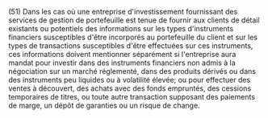 (51) Dans les cas où une entreprise d'investissement fournissant des services de gestion de portefeuille est tenue de fournir aux clients de détail existants ou potentiels des informations sur les types d'instruments financiers susceptibles d'être incorporés au portefeuille du client et sur les types de transactions susceptibles d'être effectuées sur ces instruments, ces informations doivent mentionner séparément si l'entreprise aura mandat pour investir dans des instruments financiers non admis à la négociation sur un marché réglementé, dans des produits dérivés ou dans des instruments peu liquides ou à volatilité élevée; ou pour effectuer des ventes à découvert, des achats avec des fonds empruntés, des cessions temporaires de titres, ou toute autre transaction supposant des paiements de marge, un dépôt de garanties ou un risque de change.